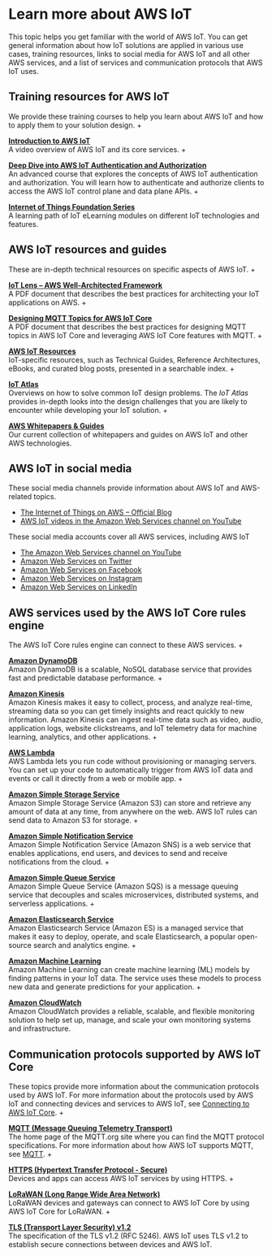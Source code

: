 # Learn more about AWS IoT<a name="aws-iot-learn-more"></a>

This topic helps you get familiar with the world of AWS IoT\. You can get general information about how IoT solutions are applied in various use cases, training resources, links to social media for AWS IoT and all other AWS services, and a list of services and communication protocols that AWS IoT uses\. 

## Training resources for AWS IoT<a name="aws-iot-learn-more-training"></a>

We provide these training courses to help you learn about AWS IoT and how to apply them to your solution design\.
+ 

**[Introduction to AWS IoT](https://www.aws.training/learningobject/video?id=16505)**  
A video overview of AWS IoT and its core services\.
+ 

**[Deep Dive into AWS IoT Authentication and Authorization](https://www.aws.training/Details/Curriculum?id=42335)**  
An advanced course that explores the concepts of AWS IoT authentication and authorization\. You will learn how to authenticate and authorize clients to access the AWS IoT control plane and data plane APIs\.
+ 

**[Internet of Things Foundation Series](https://www.aws.training/LearningLibrary?filters=classification%3A25)**  
A learning path of IoT eLearning modules on different IoT technologies and features\.

## AWS IoT resources and guides<a name="aws-iot-learn-more-wp"></a>

These are in\-depth technical resources on specific aspects of AWS IoT\.
+ 

**[IoT Lens – AWS Well\-Architected Framework](https://d1.awsstatic.com/whitepapers/architecture/AWS-IoT-Lens.pdf)**  
A PDF document that describes the best practices for architecting your IoT applications on AWS\.
+ 

**[Designing MQTT Topics for AWS IoT Core](https://d1.awsstatic.com/whitepapers/Designing_MQTT_Topics_for_AWS_IoT_Core.pdf)**  
A PDF document that describes the best practices for designing MQTT topics in AWS IoT Core and leveraging AWS IoT Core features with MQTT\.
+ 

**[AWS IoT Resources](https://aws.amazon.com/iot/resources/)**  
IoT\-specific resources, such as Technical Guides, Reference Architectures, eBooks, and curated blog posts, presented in a searchable index\.
+ 

**[IoT Atlas](https://iotatlas.net)**  
Overviews on how to solve common IoT design problems\. The *IoT Atlas* provides in\-depth looks into the design challenges that you are likely to encounter while developing your IoT solution\.
+ 

**[AWS Whitepapers & Guides](https://aws.amazon.com/whitepapers/?whitepapers-main.sort-by=item.additionalFields.sortDate&whitepapers-main.sort-order=desc&awsf.whitepapers-category=categories%23iot)**  
Our current collection of whitepapers and guides on AWS IoT and other AWS technologies\.

## AWS IoT in social media<a name="aws-iot-learn-more-social"></a>

These social media channels provide information about AWS IoT and AWS\-related topics\.
+ [The Internet of Things on AWS – Official Blog](https://aws.amazon.com/blogs/iot/)
+ [AWS IoT videos in the Amazon Web Services channel on YouTube](https://www.youtube.com/user/AmazonWebServices/search?query=IoT)

These social media accounts cover all AWS services, including AWS IoT
+ [The Amazon Web Services channel on YouTube](https://www.youtube.com/user/AmazonWebServices/)
+ [Amazon Web Services on Twitter](https://twitter.com/awscloud)
+ [Amazon Web Services on Facebook](https://www.facebook.com/amazonwebservices/)
+ [Amazon Web Services on Instagram](https://www.instagram.com/amazonwebservices/)
+ [Amazon Web Services on LinkedIn](https://www.linkedin.com/company/amazon-web-services/)

## AWS services used by the AWS IoT Core rules engine<a name="aws-iot-learn-more-server"></a>

The AWS IoT Core rules engine can connect to these AWS services\.
+ 

**[Amazon DynamoDB](https://docs.aws.amazon.com/dynamodb/)**  
Amazon DynamoDB is a scalable, NoSQL database service that provides fast and predictable database performance\. 
+ 

**[Amazon Kinesis](https://docs.aws.amazon.com/kinesis/)**  
Amazon Kinesis makes it easy to collect, process, and analyze real\-time, streaming data so you can get timely insights and react quickly to new information\. Amazon Kinesis can ingest real\-time data such as video, audio, application logs, website clickstreams, and IoT telemetry data for machine learning, analytics, and other applications\.
+ 

**[AWS Lambda](https://docs.aws.amazon.com/lambda/)**  
AWS Lambda lets you run code without provisioning or managing servers\. You can set up your code to automatically trigger from AWS IoT data and events or call it directly from a web or mobile app\. 
+ 

**[Amazon Simple Storage Service](https://docs.aws.amazon.com/s3/)**  
Amazon Simple Storage Service \(Amazon S3\) can store and retrieve any amount of data at any time, from anywhere on the web\. AWS IoT rules can send data to Amazon S3 for storage\.
+ 

**[Amazon Simple Notification Service](https://docs.aws.amazon.com/sns/)**  
Amazon Simple Notification Service \(Amazon SNS\) is a web service that enables applications, end users, and devices to send and receive notifications from the cloud\.
+ 

**[Amazon Simple Queue Service](https://docs.aws.amazon.com/sqs/)**  
Amazon Simple Queue Service \(Amazon SQS\) is a message queuing service that decouples and scales microservices, distributed systems, and serverless applications\.
+ 

**[Amazon Elasticsearch Service](https://docs.aws.amazon.com/elasticsearch-service/)**  
Amazon Elasticsearch Service \(Amazon ES\) is a managed service that makes it easy to deploy, operate, and scale Elasticsearch, a popular open\-source search and analytics engine\.
+ 

**[Amazon Machine Learning](https://docs.aws.amazon.com/machine-learning/)**  
Amazon Machine Learning can create machine learning \(ML\) models by finding patterns in your IoT data\. The service uses these models to process new data and generate predictions for your application\.
+ 

**[Amazon CloudWatch](https://docs.aws.amazon.com/cloudwatch/)**  
Amazon CloudWatch provides a reliable, scalable, and flexible monitoring solution to help set up, manage, and scale your own monitoring systems and infrastructure\.

## Communication protocols supported by AWS IoT Core<a name="aws-iot-learn-more-protocol"></a>

These topics provide more information about the communication protocols used by AWS IoT\. For more information about the protocols used by AWS IoT and connecting devices and services to AWS IoT, see [Connecting to AWS IoT Core](connect-to-iot.md)\.
+ 

**[MQTT \(Message Queuing Telemetry Transport\)](http://mqtt.org/)**  
The home page of the MQTT\.org site where you can find the MQTT protocol specifications\. For more information about how AWS IoT supports MQTT, see [MQTT](mqtt.md)\.
+ 

**[HTTPS \(Hypertext Transfer Protocol \- Secure\) ](https://tools.ietf.org/html/rfc2616)**  
Devices and apps can access AWS IoT services by using HTTPS\.
+ 

**[LoRaWAN \(Long Range Wide Area Network\)](https://lora-alliance.org/about-lorawan)**  
LoRaWAN devices and gateways can connect to AWS IoT Core by using AWS IoT Core for LoRaWAN\.
+ 

**[TLS \(Transport Layer Security\) v1\.2](https://tools.ietf.org/html/rfc5246)**  
The specification of the TLS v1\.2 \(RFC 5246\)\. AWS IoT uses TLS v1\.2 to establish secure connections between devices and AWS IoT\. 